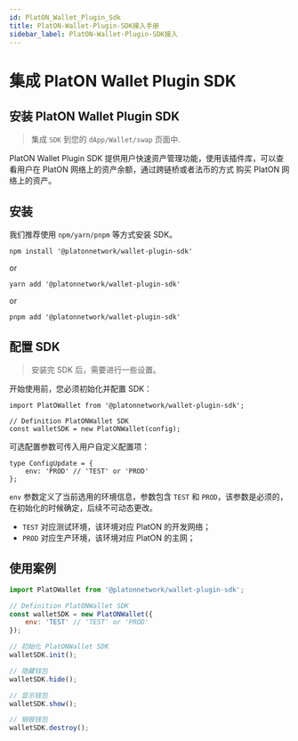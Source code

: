 ```yaml
---
id: PlatON_Wallet_Plugin_Sdk
title: PlatON-Wallet-Plugin-SDK接入手册
sidebar_label: PlatON-Wallet-Plugin-SDK接入
---
```


# 集成 PlatON Wallet Plugin SDK

## 安装 PlatON Wallet Plugin SDK

> 集成 `SDK` 到您的 `dApp/Wallet/swap` 页面中.

PlatON Wallet Plugin SDK 提供用户快速资产管理功能，使用该插件库，可以查看用户在 PlatON 网络上的资产余额，通过跨链桥或者法币的方式
购买 PlatON 网络上的资产。


## 安装

我们推荐使用 `npm/yarn/pnpm` 等方式安装 SDK。

```
npm install '@platonnetwork/wallet-plugin-sdk'
```

or 

```
yarn add '@platonnetwork/wallet-plugin-sdk'
```

or 

```
pnpm add '@platonnetwork/wallet-plugin-sdk'
```


## 配置 SDK

> 安装完 SDK 后，需要进行一些设置。

开始使用前，您必须初始化并配置 SDK：

```
import PlatOWallet from '@platonnetwork/wallet-plugin-sdk';

// Definition PlatONWallet SDK
const walletSDK = new PlatONWallet(config);

```

可选配置参数可传入用户自定义配置项：

```
type ConfigUpdate = {
    env: 'PROD' // 'TEST' or 'PROD'
};
```

`env` 参数定义了当前选用的环境信息，参数包含 `TEST` 和 `PROD`，该参数是必须的，在初始化的时候确定，后续不可动态更改。

- `TEST` 对应测试环境，该环境对应 PlatON 的开发网络；
- `PROD` 对应生产环境，该环境对应 PlatON 的主网；


## 使用案例

```js
import PlatOWallet from '@platonnetwork/wallet-plugin-sdk';

// Definition PlatONWallet SDK
const walletSDK = new PlatONWallet({
    env: 'TEST' // 'TEST' or 'PROD'
});

// 初始化 PlatONWallet SDK
walletSDK.init();

// 隐藏钱包
walletSDK.hide();

// 显示钱包
walletSDK.show();

// 销毁钱包
walletSDK.destroy();
```





